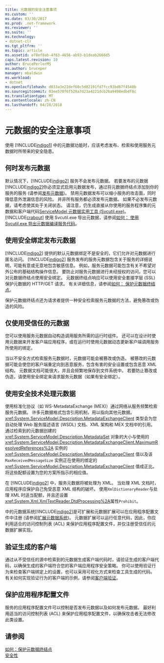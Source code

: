 ```yaml
---
title: 元数据的安全注意事项
ms.custom: ''
ms.date: 03/30/2017
ms.prod: .net-framework
ms.reviewer: ''
ms.suite: ''
ms.technology:
- dotnet-clr
ms.tgt_pltfrm: ''
ms.topic: article
ms.assetid: e78ef8ab-4f63-4656-ab93-b1deab2666d5
caps.latest.revision: 10
author: BrucePerlerMS
ms.author: bruceper
manager: mbaldwin
ms.workload:
- dotnet
ms.openlocfilehash: d033a3e22def60c5d82191fd7fcc93bd67f4548b
ms.sourcegitcommit: 03ee570f6f528a7d23a4221dcb26a9498edbdf8c
ms.translationtype: MT
ms.contentlocale: zh-CN
ms.lasthandoff: 04/28/2018
---
```

# <a name="security-considerations-with-metadata"></a>元数据的安全注意事项
使用 [!INCLUDE[indigo1](../../../../includes/indigo1-md.md)] 中的元数据功能时，应该考虑发布、检索和使用服务元数据时所带来的安全隐患。  
  
## <a name="when-to-publish-metadata"></a>何时发布元数据  
 默认情况下，[!INCLUDE[indigo2](../../../../includes/indigo2-md.md)] 服务不会发布元数据。 若要发布的元数据[!INCLUDE[indigo2](../../../../includes/indigo2-md.md)]你必须显式启用元数据发布，通过将元数据终结点添加到你的服务的服务 (请参阅[发布元数据](../../../../docs/framework/wcf/feature-details/publishing-metadata.md))。 禁用元数据发布可以缩小服务的攻击面，同时降低意外泄漏信息的风险。 并非所有服务都必须发布元数据。 如果不必发布元数据，请考虑使其处于关闭状态。 请注意，仍生成直接从你使用的服务程序集的元数据和客户端代码[ServiceModel 元数据实用工具 (Svcutil.exe)](../../../../docs/framework/wcf/servicemodel-metadata-utility-tool-svcutil-exe.md)。 [!INCLUDE[crabout](../../../../includes/crabout-md.md)] 使用 Svcutil.exe 导出元数据，请参阅[如何： 使用 Svcutil.exe 导出元数据编译服务代码](../../../../docs/framework/wcf/feature-details/how-to-use-svcutil-exe-to-export-metadata-from-compiled-service-code.md)。  
  
## <a name="publishing-metadata-using-a-secure-binding"></a>使用安全绑定发布元数据  
 [!INCLUDE[indigo2](../../../../includes/indigo2-md.md)] 提供的默认元数据绑定不是安全的，它们允许对元数据进行匿名访问。 [!INCLUDE[indigo2](../../../../includes/indigo2-md.md)] 服务发布的服务元数据包含关于服务的详细说明，可能有意或无意地包含敏感信息。 例如，服务元数据可能包含有关不希望对外公布的基础结构操作信息。 要防止对服务元数据进行未经授权的访问，您可以对元数据终结点使用安全绑定。 元数据终结点响应可以使用安全套接字层 (SSL) 保护元数据的 HTTP/GET 请求。 有关详细信息，请参阅[如何： 保护元数据终结点](../../../../docs/framework/wcf/feature-details/how-to-secure-metadata-endpoints.md)。  
  
 保护元数据终结点还为请求者提供一种安全检索服务元数据的方法，避免篡改或伪造的风险。  
  
## <a name="using-only-trusted-metadata"></a>仅使用受信任的元数据  
 您可以使用服务元数据自动构造调用服务所需的运行时组件。 还可以在设计时使用元数据来开发客户端应用程序，或在运行时使用元数据动态更新客户端调用服务所使用的绑定。  
  
 当以不安全方式检索服务元数据时，元数据可能会被篡改或伪造。 被篡改的元数据可能会使您的客户端重定向到恶意服务，包含有害的安全设置或包含恶意 XML 结构。 元数据文档可能很大，并且会频繁地保存到文件系统中。 若要防止篡改或伪造，请使用安全绑定来请求服务元数据（如果有安全绑定）。  
  
## <a name="using-safe-techniques-for-processing-metadata"></a>使用安全技术处理元数据  
 使用标准化协议（如 WS-MetadataExchange (MEX)）通过网络从服务频繁检索服务元数据。 许多元数据格式包含引用机制，用以指向其他元数据。 <xref:System.ServiceModel.Description.MetadataExchangeClient> 类型会为您自动处理 Web 服务描述语言 (WSDL) 文档、XML 架构和 MEX 文档中的引用。 通过检索到的元数据创建的 <xref:System.ServiceModel.Description.MetadataSet> 对象的大小与使用的 <xref:System.ServiceModel.Description.MetadataExchangeClient.MaximumResolvedReferences%2A> 实例的 <xref:System.ServiceModel.Description.MetadataExchangeClient> 值以及该 `MaxReceivedMessageSize` 实例正在使用的绑定的 <xref:System.ServiceModel.Description.MetadataExchangeClient> 值成正比。 将这些配额设置为您的方案所指示的相应值。  
  
 在 [!INCLUDE[indigo2](../../../../includes/indigo2-md.md)] 中，服务元数据将被处理为 XML。 当处理 XML 文档时，应用程序应保护自己免受恶意 XML 结构的破坏。 使用`XmlDictionaryReader`与处理 XML 时适当配额，并且还设置<xref:System.Xml.XmlTextReader.DtdProcessing%2A>属性`Prohibit`。  
  
 中的元数据系统[!INCLUDE[indigo2](../../../../includes/indigo2-md.md)]是可扩展和元数据扩展可以在应用程序配置文件中注册 (请参阅[扩展元数据系统](../../../../docs/framework/wcf/extending/extending-the-metadata-system.md))。 元数据扩展可以运行任意代码，因此，你应利用适合的访问控制列表 (ACL) 来保护应用程序配置文件，并仅注册受信任的元数据扩展实现。  
  
## <a name="validating-generated-clients"></a>验证生成的客户端  
 通过从不受信任的源中检索到的元数据生成客户端代码时，请验证生成的客户端代码，以确保生成的客户端符合您的客户端应用程序安全策略。 你可以使用验证行为来检查客户端绑定上的设置，也可以采用可视化方式来检查工具生成的代码。 有关如何实现验证行为的客户端的示例，请参阅[客户端验证](../../../../docs/framework/wcf/samples/client-validation.md)。  
  
## <a name="protecting-application-configuration-files"></a>保护应用程序配置文件  
 服务的应用程序配置文件可以控制是否发布元数据以及如何发布元数据。 最好利用适当的访问控制列表 (ACL) 来保护应用程序配置文件，以确保攻击者无法修改此类设置。  
  
## <a name="see-also"></a>请参阅  
 [如何：保护元数据终结点](../../../../docs/framework/wcf/feature-details/how-to-secure-metadata-endpoints.md)  
 [安全性](../../../../docs/framework/wcf/feature-details/security.md)
